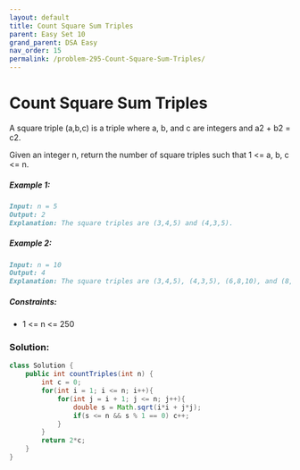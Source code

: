```yaml
---
layout: default
title: Count Square Sum Triples
parent: Easy Set 10
grand_parent: DSA Easy
nav_order: 15
permalink: /problem-295-Count-Square-Sum-Triples/
---
```

# Count Square Sum Triples
A square triple (a,b,c) is a triple where a, b, and c are integers and a2 + b2 = c2.

Given an integer n, return the number of square triples such that 1 <= a, b, c <= n.

##### Example 1:
```markdown
Input: n = 5
Output: 2
Explanation: The square triples are (3,4,5) and (4,3,5).
```
##### Example 2:
```markdown
Input: n = 10
Output: 4
Explanation: The square triples are (3,4,5), (4,3,5), (6,8,10), and (8,6,10).
```
##### Constraints:
* 1 <= n <= 250

### Solution:
```java
class Solution {
    public int countTriples(int n) {
        int c = 0;
        for(int i = 1; i <= n; i++){
            for(int j = i + 1; j <= n; j++){
                double s = Math.sqrt(i*i + j*j);
                if(s <= n && s % 1 == 0) c++;
            }
        }
        return 2*c;
    }
}
```